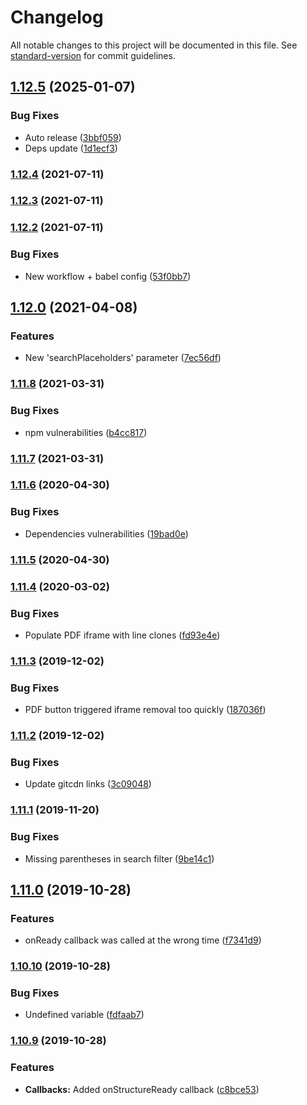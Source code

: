 # Changelog

All notable changes to this project will be documented in this file. See [standard-version](https://github.com/conventional-changelog/standard-version) for commit guidelines.

## [1.12.5](https://github.com/Zenoo/ajaxTable/compare/v1.12.4...v1.12.5) (2025-01-07)


### Bug Fixes

* Auto release ([3bbf059](https://github.com/Zenoo/ajaxTable/commit/3bbf05920a52d24e79280e8ad3b38f4e4b10bb94))
* Deps update ([1d1ecf3](https://github.com/Zenoo/ajaxTable/commit/1d1ecf3a7b8db63e475270a23e59d2331bc61fb8))

### [1.12.4](https://github.com/Zenoo/ajaxTable/compare/v1.12.3...v1.12.4) (2021-07-11)

### [1.12.3](https://github.com/Zenoo/ajaxTable/compare/v1.12.2...v1.12.3) (2021-07-11)

### [1.12.2](https://github.com/Zenoo/ajaxTable/compare/v1.12.0...v1.12.2) (2021-07-11)


### Bug Fixes

* New workflow + babel config ([53f0bb7](https://github.com/Zenoo/ajaxTable/commit/53f0bb75a0234a6f453cb74c81411708ca2dcd6e))

## [1.12.0](https://github.com/Zenoo/ajaxTable/compare/v1.11.8...v1.12.0) (2021-04-08)


### Features

* New 'searchPlaceholders' parameter ([7ec56df](https://github.com/Zenoo/ajaxTable/commit/7ec56df502deaeb0f9ca88cd659a7ab42aa2117e))

### [1.11.8](https://github.com/Zenoo/ajaxTable/compare/v1.11.7...v1.11.8) (2021-03-31)


### Bug Fixes

* npm vulnerabilities ([b4cc817](https://github.com/Zenoo/ajaxTable/commit/b4cc817ba7beb89ee3c0c31a239170f869f161a4))

### [1.11.7](https://github.com/Zenoo/ajaxTable/compare/v1.11.6...v1.11.7) (2021-03-31)

### [1.11.6](https://github.com/Zenoo/ajaxTable/compare/v1.11.5...v1.11.6) (2020-04-30)


### Bug Fixes

* Dependencies vulnerabilities ([19bad0e](https://github.com/Zenoo/ajaxTable/commit/19bad0e2871df7d67cc6984d7c0ecae59f18282d))

### [1.11.5](https://github.com/Zenoo/ajaxTable/compare/v1.11.4...v1.11.5) (2020-04-30)

### [1.11.4](https://github.com/Zenoo/ajaxTable/compare/v1.11.3...v1.11.4) (2020-03-02)


### Bug Fixes

* Populate PDF iframe with line clones ([fd93e4e](https://github.com/Zenoo/ajaxTable/commit/fd93e4e1ec530906829c1eaabe6b83af18366a68))

### [1.11.3](https://github.com/Zenoo/ajaxTable/compare/v1.11.2...v1.11.3) (2019-12-02)


### Bug Fixes

* PDF button triggered iframe removal too quickly ([187036f](https://github.com/Zenoo/ajaxTable/commit/187036f6956ea7fcd768ac8ed4ee723e95154e5f))

### [1.11.2](https://github.com/Zenoo/ajaxTable/compare/v1.11.1...v1.11.2) (2019-12-02)


### Bug Fixes

* Update gitcdn links ([3c09048](https://github.com/Zenoo/ajaxTable/commit/3c09048c8698306624f59e381485fc694ced6b3e))

### [1.11.1](https://github.com/Zenoo/ajaxTable/compare/v1.11.0...v1.11.1) (2019-11-20)


### Bug Fixes

* Missing parentheses in search filter ([9be14c1](https://github.com/Zenoo/ajaxTable/commit/9be14c10937d37d2d5016b18d884042b27fdb435))

## [1.11.0](https://github.com/Zenoo/ajaxTable/compare/v1.10.10...v1.11.0) (2019-10-28)


### Features

* onReady callback was called at the wrong time ([f7341d9](https://github.com/Zenoo/ajaxTable/commit/f7341d96844969ee777f46c7b5d27faad5d93ec0))

### [1.10.10](https://github.com/Zenoo/ajaxTable/compare/v1.10.9...v1.10.10) (2019-10-28)


### Bug Fixes

* Undefined variable ([fdfaab7](https://github.com/Zenoo/ajaxTable/commit/fdfaab760fbb001bb88d715d3632cadcc8a08ec5))

### [1.10.9](https://github.com/Zenoo/ajaxTable/compare/v1.10.8...v1.10.9) (2019-10-28)


### Features

* **Callbacks:** Added onStructureReady callback ([c8bce53](https://github.com/Zenoo/ajaxTable/commit/c8bce53112231d4cb5f5b23799d8575559a9fe0e))
